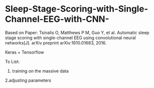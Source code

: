 # Sleep-Stage-Scoring-with-Single-Channel-EEG-with-CNN-
Based on Paper:
Tsinalis O, Matthews P M, Guo Y, et al. Automatic sleep stage scoring with single-channel EEG using convolutional neural networks[J]. arXiv preprint arXiv:1610.01683, 2016.




Keras + Tensorflow

To List:
1. training on the massive data

2.adjusting parameters

